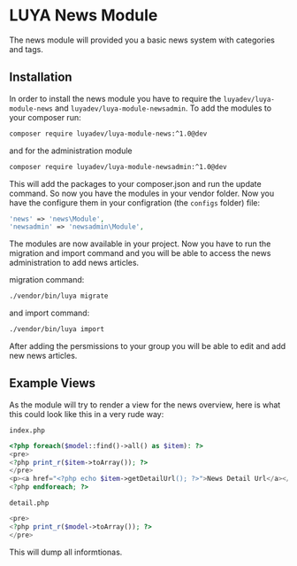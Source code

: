# LUYA News Module

The news module will provided you a basic news system with categories and tags.

## Installation

In order to install the news module you have to require the `luyadev/luya-module-news` and `luyadev/luya-module-newsadmin`. To add the modules to your composer run:

```sh
composer require luyadev/luya-module-news:^1.0@dev
```

and for the administration module

```sh
composer require luyadev/luya-module-newsadmin:^1.0@dev
```

This will add the packages to your composer.json and run the update command. So now you have the modules in your vendor folder. Now you have the configure them in your configration (the `configs` folder) file:

```php
'news' => 'news\Module',
'newsadmin' => 'newsadmin\Module',
```

The modules are now available in your project. Now you have to run the migration and import command and you will be able to access the news administration to add news articles.

migration command:

```sh
./vendor/bin/luya migrate
```

and import command:

```sh
./vendor/bin/luya import
```

After adding the persmissions to your group you will be able to edit and add new news articles.

## Example Views

As the module will try to render a view for the news overview, here is what this could look like this in a very rude way:

`index.php`

```php
<?php foreach($model::find()->all() as $item): ?>
<pre>
<?php print_r($item->toArray()); ?>
</pre>
<p><a href="<?php echo $item->getDetailUrl(); ?>">News Detail Url</a></p>
<?php endforeach; ?>
```

`detail.php`

```php
<pre>
<?php print_r($model->toArray()); ?>
</pre>
```

This will dump all informtionas.